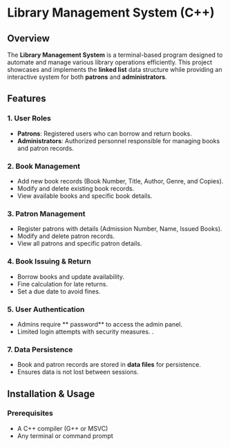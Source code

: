 # Library Management System (C++)

## Overview
The **Library Management System** is a terminal-based program designed to automate and manage various library operations efficiently. This project showcases and implements the **linked list** data structure while providing an interactive system for both **patrons** and **administrators**.

## Features

### 1. User Roles
- **Patrons**: Registered users who can borrow and return books.
- **Administrators**: Authorized personnel responsible for managing books and patron records.

### 2. Book Management
- Add new book records (Book Number, Title, Author, Genre, and Copies).
- Modify and delete existing book records.
- View available books and specific book details.

### 3. Patron Management
- Register patrons with details (Admission Number, Name, Issued Books).
- Modify and delete patron records.
- View all patrons and specific patron details.

### 4. Book Issuing & Return
- Borrow books and update availability.
- Fine calculation for late returns.
- Set a due date to avoid fines.

### 5. User Authentication
- Admins require ** password** to access the admin panel.
- Limited login attempts with security measures.
.

### 7. Data Persistence
- Book and patron records are stored in **data files** for persistence.
- Ensures data is not lost between sessions.

## Installation & Usage

### Prerequisites
- A C++ compiler (G++ or MSVC)
- Any terminal or command prompt

